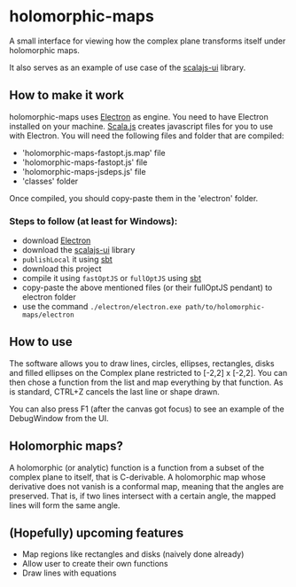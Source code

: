# holomorphic-maps
A small interface for viewing how the complex plane transforms itself under holomorphic maps.

It also serves as an example of use case of the [scalajs-ui](https://github.com/sherpal/scalajs-ui) library.


## How to make it work

holomorphic-maps uses [Electron](http://electron.atom.io/) as engine. You need to have Electron installed on your machine.
[Scala.js](https://www.scala-js.org/) creates javascript files for you to use with Electron. You will need the following files and folder that are compiled:
- 'holomorphic-maps-fastopt.js.map' file
- 'holomorphic-maps-fastopt.js' file
- 'holomorphic-maps-jsdeps.js' file
- 'classes' folder

Once compiled, you should copy-paste them in the 'electron' folder.

### Steps to follow (at least for Windows):
- download [Electron](http://electron.atom.io/)
- download the [scalajs-ui](https://github.com/sherpal/scalajs-ui) library
- `publishLocal` it using [sbt](http://www.scala-sbt.org/)
- download this project
- compile it using `fastOptJS` or `fullOptJS` using [sbt](http://www.scala-sbt.org/)
- copy-paste the above mentioned files (or their fullOptJS pendant) to electron folder
- use the command `./electron/electron.exe path/to/holomorphic-maps/electron`

## How to use

The software allows you to draw lines, circles, ellipses, rectangles, disks and filled ellipses on the Complex plane restricted to [-2,2] x [-2,2]. You can then chose a function from the list and map everything by that function.
As is standard, CTRL+Z cancels the last line or shape drawn.

You can also press F1 (after the canvas got focus) to see an example of the DebugWindow from the UI.

## Holomorphic maps?

A holomorphic (or analytic) function is a function from a subset of the complex plane to itself, that is C-derivable.
A holomorphic map whose derivative does not vanish is a conformal map, meaning that the angles are preserved. That is, if two lines intersect with a certain angle, the mapped lines will form the same angle.

## (Hopefully) upcoming features

- Map regions like rectangles and disks (naively done already)
- Allow user to create their own functions
- Draw lines with equations
